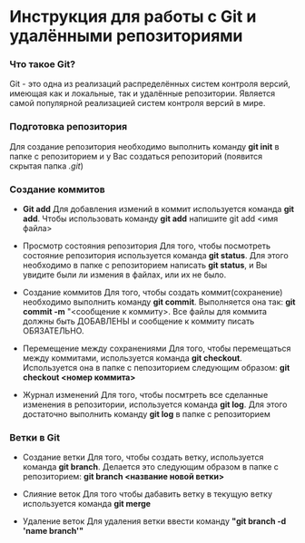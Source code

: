 
# Инструкция для работы с Git и удалёнными репозиториями #

### Что такое Git? ###
Git - это одна из реализаций распределённых систем контроля версий, имеющая как и локальные, так и удалённые репозитории. Является самой популярной реализацией систем контроля версий в мире.

### Подготовка репозитория ###
Для создание репозитория необходимо выполнить команду **git init** в папке с репозиторием и у Вас создаться репозиторий (появится скрытая папка *.git*)

### Создание коммитов ###

* **Git add**
Для добавления измений в коммит используется команда **git add**. Чтобы использовать команду **git add** напишите git add <имя файла>

* Просмотр состояния репозитория
Для того, чтобы посмотреть состояние репозитория используется команда **git status**. Для этого необходимо в папке с репозиторием написать **git status**, и Вы увидите были ли измения в файлах, или их не было.

* Создание коммитов
Для того, чтобы создать коммит(сохранение) необходимо выполнить команду **git commit**. Выполняется она так: **git commit -m** "<сообщение к коммиту>. Все файлы для коммита должны быть ДОБАВЛЕНЫ и сообщение к коммиту писать ОБЯЗАТЕЛЬНО.

* Перемещение между сохранениями
Для того, чтобы перемещаться между коммитами, используется команда  **git checkout**. Используется она в папке с пепозиторием следующим образом: **git checkout <номер коммита>**

* Журнал изменений
Для того, чтобы посмтреть все сделанные изменения в репозитории, используется команда **git log**. Для этого достаточно выполнить команду **git log** в папке с репозиторием

### Ветки в Git ###
* Создание ветки
Для того, чтобы создать ветку, используется команда **git branch**. Делается это следующим образом в папке с репозиторием: **git branch <название новой ветки>**

* Слияние веток
Для того чтобы дабавить ветку в текущую ветку используется команда **git merge**

* Удаление веток
Для удаления ветки ввести команду **"git branch -d 'name branch'"**